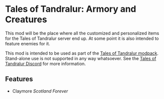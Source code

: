 # Tales of Tandralur: Armory and Creatures

This mod will be the place where all the customized and personalized items for the Tales of Tandralur server end up. At
some point it is also intended to feature enemies for it.

This mod is intended to be used as part of
the [Tales of Tandralur modpack](https://www.curseforge.com/minecraft/modpacks/tales-of-tandralur). Stand-alone use is
not supported in any way whatsoever. See the [Tales of Tandralur Discord](https://discord.gg/wrdjD9AQq8) for more
information.

## Features

- Claymore *Scotland Forever*
